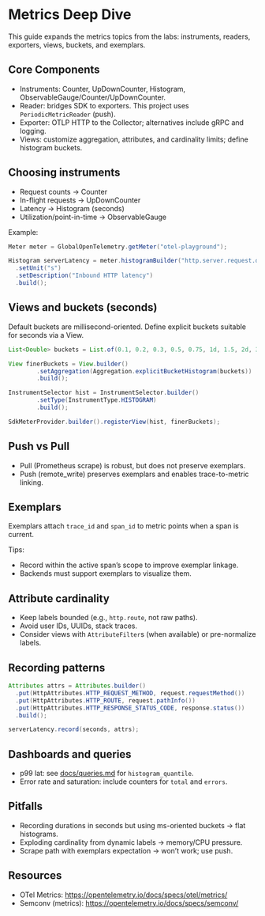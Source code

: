 # Metrics Deep Dive

This guide expands the metrics topics from the labs: instruments, readers, exporters, views, buckets, and exemplars.

## Core Components

- Instruments: Counter, UpDownCounter, Histogram, ObservableGauge/Counter/UpDownCounter.
- Reader: bridges SDK to exporters. This project uses `PeriodicMetricReader` (push).
- Exporter: OTLP HTTP to the Collector; alternatives include gRPC and logging.
- Views: customize aggregation, attributes, and cardinality limits; define histogram buckets.

## Choosing instruments

- Request counts → Counter
- In-flight requests → UpDownCounter
- Latency → Histogram (seconds)
- Utilization/point-in-time → ObservableGauge

Example:
```java
Meter meter = GlobalOpenTelemetry.getMeter("otel-playground");

Histogram serverLatency = meter.histogramBuilder("http.server.request.duration")
  .setUnit("s")
  .setDescription("Inbound HTTP latency")
  .build();
```

## Views and buckets (seconds)

Default buckets are millisecond-oriented. Define explicit buckets suitable for seconds via a View.
```java
List<Double> buckets = List.of(0.1, 0.2, 0.3, 0.5, 0.75, 1d, 1.5, 2d, 3d, 5d, 7d);

View finerBuckets = View.builder()
        .setAggregation(Aggregation.explicitBucketHistogram(buckets))
        .build();

InstrumentSelector hist = InstrumentSelector.builder()
        .setType(InstrumentType.HISTOGRAM)
        .build();

SdkMeterProvider.builder().registerView(hist, finerBuckets);
```

## Push vs Pull

- Pull (Prometheus scrape) is robust, but does not preserve exemplars.
- Push (remote_write) preserves exemplars and enables trace-to-metric linking.

## Exemplars

Exemplars attach `trace_id` and `span_id` to metric points when a span is current.

Tips:
- Record within the active span’s scope to improve exemplar linkage.
- Backends must support exemplars to visualize them.

## Attribute cardinality

- Keep labels bounded (e.g., `http.route`, not raw paths).
- Avoid user IDs, UUIDs, stack traces.
- Consider views with `AttributeFilter`s (when available) or pre-normalize labels.

## Recording patterns

```java
Attributes attrs = Attributes.builder()
  .put(HttpAttributes.HTTP_REQUEST_METHOD, request.requestMethod())
  .put(HttpAttributes.HTTP_ROUTE, request.pathInfo())
  .put(HttpAttributes.HTTP_RESPONSE_STATUS_CODE, response.status())
  .build();

serverLatency.record(seconds, attrs);
```

## Dashboards and queries

- p99 lat: see [docs/queries.md](queries.md) for `histogram_quantile`.
- Error rate and saturation: include counters for `total` and `errors`.

## Pitfalls

- Recording durations in seconds but using ms-oriented buckets → flat histograms.
- Exploding cardinality from dynamic labels → memory/CPU pressure.
- Scrape path with exemplars expectation → won’t work; use push.

## Resources

- OTel Metrics: https://opentelemetry.io/docs/specs/otel/metrics/
- Semconv (metrics): https://opentelemetry.io/docs/specs/semconv/
